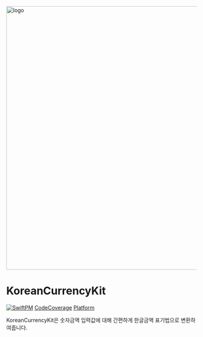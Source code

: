 
<img width="698" alt="logo" src="https://user-images.githubusercontent.com/98959780/228770091-87679611-0246-40fe-a351-b80bcd0a7339.png">

# KoreanCurrencyKit

[![SwiftPM](https://img.shields.io/badge/SPM-supported-DE5C43.svg?style=flat)](https://swift.org/package-manager/)
[CodeCoverage](https://img.shields.io/static/v1?label=CodeCoverage&message=90.5&color=green)
[Platform](https://img.shields.io/static/v1?label=platform&message=iOS&color=lightgrey)



KoreanCurrencyKit은 숫자금액 입력값에 대해 간편하게 한글금액 표기법으로 변환하여줍니다. 
